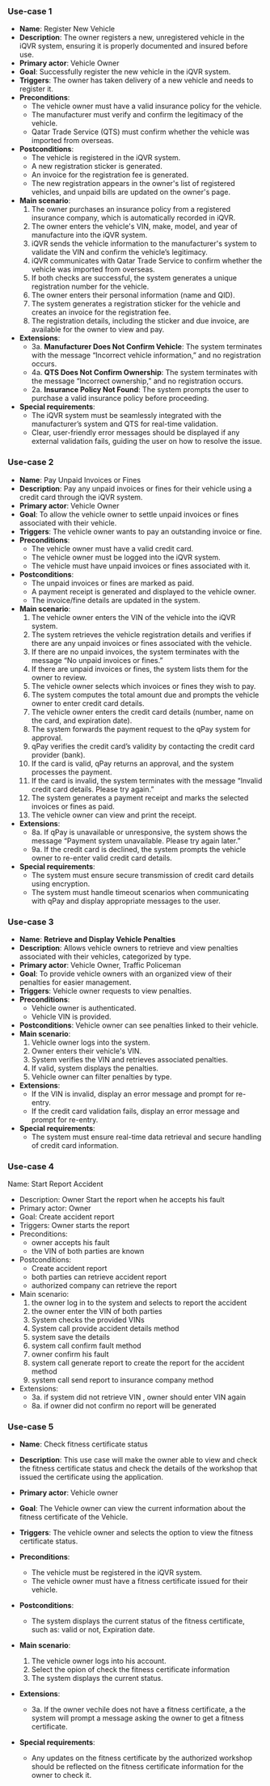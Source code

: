 ### Use-case 1
- **Name**: Register New Vehicle
- **Description**: The owner registers a new, unregistered vehicle in the iQVR system, ensuring it is properly documented and insured before use.
- **Primary actor**: Vehicle Owner
- **Goal**: Successfully register the new vehicle in the iQVR system.
- **Triggers**: The owner has taken delivery of a new vehicle and needs to register it.
- **Preconditions**:
    - The vehicle owner must have a valid insurance policy for the vehicle.
    - The manufacturer must verify and confirm the legitimacy of the vehicle.
    - Qatar Trade Service (QTS) must confirm whether the vehicle was imported from overseas.
- **Postconditions**:
    - The vehicle is registered in the iQVR system.
    - A new registration sticker is generated.
    - An invoice for the registration fee is generated.
    - The new registration appears in the owner's list of registered vehicles, and unpaid bills are updated on the owner's page.
- **Main scenario**:
    1. The owner purchases an insurance policy from a registered insurance company, which is automatically recorded in iQVR.
    2. The owner enters the vehicle's VIN, make, model, and year of manufacture into the iQVR system.
    3. iQVR sends the vehicle information to the manufacturer's system to validate the VIN and confirm the vehicle’s legitimacy.
    4. iQVR communicates with Qatar Trade Service to confirm whether the vehicle was imported from overseas.
    5. If both checks are successful, the system generates a unique registration number for the vehicle.
    6. The owner enters their personal information (name and QID).
    7. The system generates a registration sticker for the vehicle and creates an invoice for the registration fee.
    8. The registration details, including the sticker and due invoice, are available for the owner to view and pay.
- **Extensions**:
    - 3a. **Manufacturer Does Not Confirm Vehicle**: The system terminates with the message “Incorrect vehicle information,” and no registration occurs.
    - 4a. **QTS Does Not Confirm Ownership**: The system terminates with the message “Incorrect ownership,” and no registration occurs.
    - 2a. **Insurance Policy Not Found**: The system prompts the user to purchase a valid insurance policy before proceeding.
- **Special requirements**:
    - The iQVR system must be seamlessly integrated with the manufacturer’s system and QTS for real-time validation.
    - Clear, user-friendly error messages should be displayed if any external validation fails, guiding the user on how to resolve the issue.

### Use-case 2
- **Name**: Pay Unpaid Invoices or Fines
- **Description**: Pay any unpaid invoices or fines for their vehicle using a credit card through the iQVR system.
- **Primary actor**: Vehicle Owner
- **Goal**: To allow the vehicle owner to settle unpaid invoices or fines associated with their vehicle.
- **Triggers**: The vehicle owner wants to pay an outstanding invoice or fine.
- **Preconditions**:
    - The vehicle owner must have a valid credit card.
    - The vehicle owner must be logged into the iQVR system.
    - The vehicle must have unpaid invoices or fines associated with it.
- **Postconditions**:
    - The unpaid invoices or fines are marked as paid.
    - A payment receipt is generated and displayed to the vehicle owner.
    - The invoice/fine details are updated in the system.
- **Main scenario**:
    1. The vehicle owner enters the VIN of the vehicle into the iQVR system.
    2. The system retrieves the vehicle registration details and verifies if there are any unpaid invoices or fines associated with the vehicle.
    3. If there are no unpaid invoices, the system terminates with the message “No unpaid invoices or fines.”
    4. If there are unpaid invoices or fines, the system lists them for the owner to review.
    5. The vehicle owner selects which invoices or fines they wish to pay.
    6. The system computes the total amount due and prompts the vehicle owner to enter credit card details.
    7. The vehicle owner enters the credit card details (number, name on the card, and expiration date).
    8. The system forwards the payment request to the qPay system for approval.
    9. qPay verifies the credit card’s validity by contacting the credit card provider (bank).
    10. If the card is valid, qPay returns an approval, and the system processes the payment.
    11. If the card is invalid, the system terminates with the message “Invalid credit card details. Please try again.”
    12. The system generates a payment receipt and marks the selected invoices or fines as paid.
    13. The vehicle owner can view and print the receipt.
- **Extensions**:
    - 8a. If qPay is unavailable or unresponsive, the system shows the message “Payment system unavailable. Please try again later.”
    - 9a. If the credit card is declined, the system prompts the vehicle owner to re-enter valid credit card details.
- **Special requirements**:
    - The system must ensure secure transmission of credit card details using encryption.
    - The system must handle timeout scenarios when communicating with qPay and display appropriate messages to the user.

### Use-case 3
- **Name**: **Retrieve and Display Vehicle Penalties**
- **Description**: Allows vehicle owners to retrieve and view penalties associated with their vehicles, categorized by type.
- **Primary actor**: Vehicle Owner, Traffic Policeman
- **Goal**: To provide vehicle owners with an organized view of their penalties for easier management.
- **Triggers**: Vehicle owner requests to view penalties.
- **Preconditions**: 
  - Vehicle owner is authenticated.
  - Vehicle VIN is provided.
- **Postconditions**: Vehicle owner can see penalties linked to their vehicle.
- **Main scenario**:
  1. Vehicle owner logs into the system.
  2. Owner enters their vehicle's VIN.
  3. System verifies the VIN and retrieves associated penalties.
  4. If valid, system displays the penalties.
  5. Vehicle owner can filter penalties by type.
- **Extensions**: 
  - If the VIN is invalid, display an error message and prompt for re-entry.
  - If the credit card validation fails, display an error message and prompt for re-entry.
- **Special requirements**: 
  - The system must ensure real-time data retrieval and secure handling of credit card information.

### Use-case 4

Name: Start Report Accident
- Description: Owner Start the report when he accepts his fault
- Primary actor: Owner
- Goal: Create accident report 
- Triggers: Owner starts the report
- Preconditions: 
	- owner accepts his fault
	- the VIN of both parties are known
- Postconditions: 
	- Create accident report
	- both parties can retrieve accident report
	- authorized company can retrieve the report
- Main scenario:
  1. the owner log in to the system and selects to report the accident
  2. the owner enter the VIN of both parties 
  3. System checks the provided VINs
  4. System call provide accident details method 
  5. system save the details
  6. system call confirm fault method
  7. owner confirm his fault
  8. system call generate report to create the report for the accident method
  9. system call send report to insurance company method 
- Extensions:
	- 3a. if system did not retrieve VIN , owner should enter VIN again
	- 8a. if owner did not confirm no report will be generated


### Use-case 5

- **Name**: Check fitness certificate status
- **Description**: This use case will make the owner able to view and check the fitness certificate status and check the details of the workshop that issued the certificate using the application.
- **Primary actor**: Vehicle owner
- **Goal**: The Vehicle owner can view the current information about the fitness certificate of the Vehicle. 
- **Triggers**: The vehicle owner and selects the option to view the fitness certificate status.
- **Preconditions**:
	- The vehicle must be registered in the iQVR system.
  - The vehicle owner must have a fitness certificate issued for their vehicle. 
- **Postconditions**:
	- The system displays the current status of the fitness certificate, such as: valid or not, Expiration date. 
- **Main scenario**:
  1. The vehicle owner logs into his account.
  2. Select the opion of check the fitness certificate information
  3. The system displays the current status.
- **Extensions**:
	- 3a. If the owner vechile does not have a fitness certificate, a the system will prompt a message asking the owner to get a fitness certificate.

- **Special requirements**:
	- Any updates on the fitness certificate by the authorized workshop should be reflected on the fitness certificate information for the owner to check it.